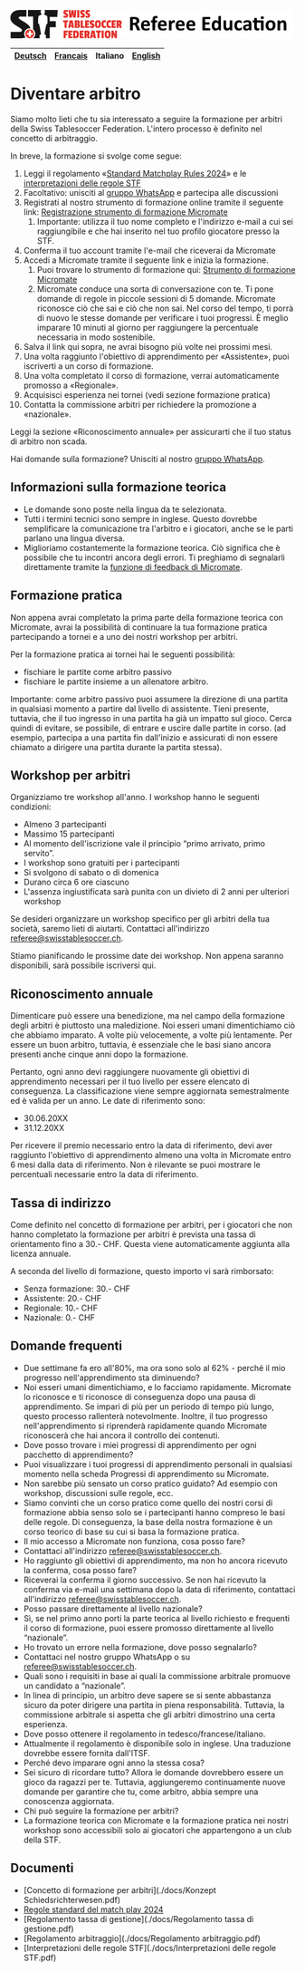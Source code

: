 ![img.png](img/img.png)

|[Deutsch](./README.md)| [Francais](./fr.md)|Italiano|[English](./en.md)|
|---|---|---|---|

# Diventare arbitro

Siamo molto lieti che tu sia interessato a seguire la formazione per arbitri della Swiss Tablesoccer Federation. L'intero processo è definito nel concetto di arbitraggio.

In breve, la formazione si svolge come segue:

1. Leggi il regolamento «[Standard Matchplay Rules 2024](./docs/Standard_Matchplay_Rules_2024.pdf)» e le [interpretazioni delle regole STF](./docs/Regelinterpretationen%20STF.pdf)
2. Facoltativo: unisciti al [gruppo WhatsApp](./contact.md) e partecipa alle discussioni
3. Registrati al nostro strumento di formazione online tramite il seguente link: [Registrazione strumento di formazione Micromate](https://learn.micromate.ai/registration?orgCode=8955-DEF2-BAF2-F4B1)
    1. Importante: utilizza il tuo nome completo e l'indirizzo e-mail a cui sei raggiungibile e che hai inserito nel tuo profilo giocatore presso la STF.
3. Conferma il tuo account tramite l'e-mail che riceverai da Micromate
4. Accedi a Micromate tramite il seguente link e inizia la formazione.
    1. Puoi trovare lo strumento di formazione qui: [Strumento di formazione Micromate](https://learn.micromate.ai)
    2. Micromate conduce una sorta di conversazione con te. Ti pone domande di regole in piccole sessioni di 5 domande. Micromate riconosce ciò che sai e ciò che non sai. Nel corso del tempo, ti porrà di nuovo le stesse domande per verificare i tuoi progressi. È meglio imparare 10 minuti al giorno per raggiungere la percentuale necessaria in modo sostenibile.
6. Salva il link qui sopra, ne avrai bisogno più volte nei prossimi mesi.
7. Una volta raggiunto l'obiettivo di apprendimento per «Assistente», puoi iscriverti a un corso di formazione.
8. Una volta completato il corso di formazione, verrai automaticamente promosso a «Regionale».
9. Acquisisci esperienza nei tornei (vedi sezione formazione pratica)
10. Contatta la commissione arbitri per richiedere la promozione a «nazionale».

Leggi la sezione «Riconoscimento annuale» per assicurarti che il tuo status di arbitro non scada.

Hai domande sulla formazione? Unisciti al nostro [gruppo WhatsApp](./contact.md).

## Informazioni sulla formazione teorica

- Le domande sono poste nella lingua da te selezionata.
- Tutti i termini tecnici sono sempre in inglese. Questo dovrebbe semplificare la comunicazione tra l'arbitro e i giocatori, anche se le parti parlano una lingua diversa.
- Miglioriamo costantemente la formazione teorica. Ciò significa che è possibile che tu incontri ancora degli errori. Ti preghiamo di segnalarli direttamente tramite la [funzione di feedback di Micromate](./feedback.md).

## Formazione pratica

Non appena avrai completato la prima parte della formazione teorica con Micromate, avrai la possibilità di continuare la tua formazione pratica partecipando a tornei e a uno dei nostri workshop per arbitri.

Per la formazione pratica ai tornei hai le seguenti possibilità:

- fischiare le partite come arbitro passivo
- fischiare le partite insieme a un allenatore arbitro.

Importante: come arbitro passivo puoi assumere la direzione di una partita in qualsiasi momento a partire dal livello di assistente. Tieni presente, tuttavia, che il tuo ingresso in una partita ha già un impatto sul gioco. Cerca quindi di evitare, se possibile, di entrare e uscire dalle partite in corso. (ad esempio, partecipa a una partita fin dall'inizio e assicurati di non essere chiamato a dirigere una partita durante la partita stessa).

## Workshop per arbitri

Organizziamo tre workshop all'anno. I workshop hanno le seguenti condizioni:

- Almeno 3 partecipanti
- Massimo 15 partecipanti
- Al momento dell'iscrizione vale il principio “primo arrivato, primo servito”.
- I workshop sono gratuiti per i partecipanti
- Si svolgono di sabato o di domenica
- Durano circa 6 ore ciascuno
- L'assenza ingiustificata sarà punita con un divieto di 2 anni per ulteriori workshop

Se desideri organizzare un workshop specifico per gli arbitri della tua società, saremo lieti di aiutarti. Contattaci all'indirizzo [referee@swisstablesoccer.ch](mailto:referee@swisstablesoccer.ch).

Stiamo pianificando le prossime date dei workshop. Non appena saranno disponibili, sarà possibile iscriversi qui.

## Riconoscimento annuale

Dimenticare può essere una benedizione, ma nel campo della formazione degli arbitri è piuttosto una maledizione. Noi esseri umani dimentichiamo ciò che abbiamo imparato. A volte più velocemente, a volte più lentamente. Per essere un buon arbitro, tuttavia, è essenziale che le basi siano ancora presenti anche cinque anni dopo la formazione.

Pertanto, ogni anno devi raggiungere nuovamente gli obiettivi di apprendimento necessari per il tuo livello per essere elencato di conseguenza. La classificazione viene sempre aggiornata semestralmente ed è valida per un anno. Le date di riferimento sono:

- 30.06.20XX
- 31.12.20XX

Per ricevere il premio necessario entro la data di riferimento, devi aver raggiunto l'obiettivo di apprendimento almeno una volta in Micromate entro 6 mesi dalla data di riferimento. Non è rilevante se puoi mostrare le percentuali necessarie entro la data di riferimento.

## Tassa di indirizzo

Come definito nel concetto di formazione per arbitri, per i giocatori che non hanno completato la formazione per arbitri è prevista una tassa di orientamento fino a 30.- CHF. Questa viene automaticamente aggiunta alla licenza annuale.

A seconda del livello di formazione, questo importo vi sarà rimborsato:

- Senza formazione: 30.- CHF
- Assistente: 20.- CHF
- Regionale: 10.- CHF
- Nazionale: 0.- CHF

## Domande frequenti

- Due settimane fa ero all'80%, ma ora sono solo al 62% - perché il mio progresso nell'apprendimento sta diminuendo?
- Noi esseri umani dimentichiamo, e lo facciamo rapidamente. Micromate lo riconosce e ti riconosce di conseguenza dopo una pausa di apprendimento. Se impari di più per un periodo di tempo più lungo, questo processo rallenterà notevolmente. Inoltre, il tuo progresso nell'apprendimento si riprenderà rapidamente quando Micromate riconoscerà che hai ancora il controllo dei contenuti.
- Dove posso trovare i miei progressi di apprendimento per ogni pacchetto di apprendimento?
- Puoi visualizzare i tuoi progressi di apprendimento personali in qualsiasi momento nella scheda Progressi di apprendimento su Micromate.
- Non sarebbe più sensato un corso pratico guidato? Ad esempio con workshop, discussioni sulle regole, ecc.
- Siamo convinti che un corso pratico come quello dei nostri corsi di formazione abbia senso solo se i partecipanti hanno compreso le basi delle regole. Di conseguenza, la base della nostra formazione è un corso teorico di base su cui si basa la formazione pratica.
- Il mio accesso a Micromate non funziona, cosa posso fare?
- Contattaci all'indirizzo <referee@swisstablesoccer.ch>.
- Ho raggiunto gli obiettivi di apprendimento, ma non ho ancora ricevuto la conferma, cosa posso fare?
- Riceverai la conferma il giorno successivo. Se non hai ricevuto la conferma via e-mail una settimana dopo la data di riferimento, contattaci all'indirizzo <referee@swisstablesoccer.ch>.
- Posso passare direttamente al livello nazionale?
- Sì, se nel primo anno porti la parte teorica al livello richiesto e frequenti il corso di formazione, puoi essere promosso direttamente al livello “nazionale”.
- Ho trovato un errore nella formazione, dove posso segnalarlo?
- Contattaci nel nostro gruppo WhatsApp o su referee@swisstablesoccer.ch.
- Quali sono i requisiti in base ai quali la commissione arbitrale promuove un candidato a “nazionale”.
- In linea di principio, un arbitro deve sapere se si sente abbastanza sicuro da poter dirigere una partita in piena responsabilità. Tuttavia, la commissione arbitrale si aspetta che gli arbitri dimostrino una certa esperienza.
- Dove posso ottenere il regolamento in tedesco/francese/italiano.
- Attualmente il regolamento è disponibile solo in inglese. Una traduzione dovrebbe essere fornita dall'ITSF.
- Perché devo imparare ogni anno la stessa cosa?
- Sei sicuro di ricordare tutto? Allora le domande dovrebbero essere un gioco da ragazzi per te. Tuttavia, aggiungeremo continuamente nuove domande per garantire che tu, come arbitro, abbia sempre una conoscenza aggiornata.
- Chi può seguire la formazione per arbitri?
- La formazione teorica con Micromate e la formazione pratica nei nostri workshop sono accessibili solo ai giocatori che appartengono a un club della STF.

## Documenti

- [Concetto di formazione per arbitri](./docs/Konzept Schiedsrichterwesen.pdf)
- [Regole standard del match play 2024](./docs/Standard_Matchplay_Rules_2024.pdf)
- [Regolamento tassa di gestione](./docs/Regolamento tassa di gestione.pdf)
- [Regolamento arbitraggio](./docs/Regolamento arbitraggio.pdf)
- [Interpretazioni delle regole STF](./docs/Interpretazioni delle regole STF.pdf)
